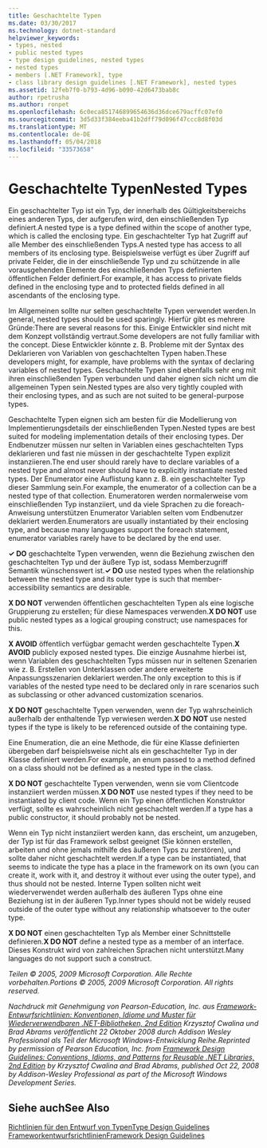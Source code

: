 ```yaml
---
title: Geschachtelte Typen
ms.date: 03/30/2017
ms.technology: dotnet-standard
helpviewer_keywords:
- types, nested
- public nested types
- type design guidelines, nested types
- nested types
- members [.NET Framework], type
- class library design guidelines [.NET Framework], nested types
ms.assetid: 12feb7f0-b793-4d96-b090-42d6473bab8c
author: rpetrusha
ms.author: ronpet
ms.openlocfilehash: 6c0eca851746899654636d36dce679acffc07ef0
ms.sourcegitcommit: 3d5d33f384eeba41b2dff79d096f47ccc8d8f03d
ms.translationtype: MT
ms.contentlocale: de-DE
ms.lasthandoff: 05/04/2018
ms.locfileid: "33573658"
---
```

# <a name="nested-types"></a><span data-ttu-id="f4777-102">Geschachtelte Typen</span><span class="sxs-lookup"><span data-stu-id="f4777-102">Nested Types</span></span>
<span data-ttu-id="f4777-103">Ein geschachtelter Typ ist ein Typ, der innerhalb des Gültigkeitsbereichs eines anderen Typs, der aufgerufen wird, den einschließenden Typ definiert.</span><span class="sxs-lookup"><span data-stu-id="f4777-103">A nested type is a type defined within the scope of another type, which is called the enclosing type.</span></span> <span data-ttu-id="f4777-104">Ein geschachtelter Typ hat Zugriff auf alle Member des einschließenden Typs.</span><span class="sxs-lookup"><span data-stu-id="f4777-104">A nested type has access to all members of its enclosing type.</span></span> <span data-ttu-id="f4777-105">Beispielsweise verfügt es über Zugriff auf private Felder, die in der einschließende Typ und zu schützende in alle vorausgehenden Elemente des einschließenden Typs definierten öffentlichen Felder definiert.</span><span class="sxs-lookup"><span data-stu-id="f4777-105">For example, it has access to private fields defined in the enclosing type and to protected fields defined in all ascendants of the enclosing type.</span></span>  
  
 <span data-ttu-id="f4777-106">Im Allgemeinen sollte nur selten geschachtelte Typen verwendet werden.</span><span class="sxs-lookup"><span data-stu-id="f4777-106">In general, nested types should be used sparingly.</span></span> <span data-ttu-id="f4777-107">Hierfür gibt es mehrere Gründe:</span><span class="sxs-lookup"><span data-stu-id="f4777-107">There are several reasons for this.</span></span> <span data-ttu-id="f4777-108">Einige Entwickler sind nicht mit dem Konzept vollständig vertraut.</span><span class="sxs-lookup"><span data-stu-id="f4777-108">Some developers are not fully familiar with the concept.</span></span> <span data-ttu-id="f4777-109">Diese Entwickler könnte z. B. Probleme mit der Syntax des Deklarieren von Variablen von geschachtelten Typen haben.</span><span class="sxs-lookup"><span data-stu-id="f4777-109">These developers might, for example, have problems with the syntax of declaring variables of nested types.</span></span> <span data-ttu-id="f4777-110">Geschachtelte Typen sind ebenfalls sehr eng mit ihren einschließenden Typen verbunden und daher eignen sich nicht um die allgemeinen Typen sein.</span><span class="sxs-lookup"><span data-stu-id="f4777-110">Nested types are also very tightly coupled with their enclosing types, and as such are not suited to be general-purpose types.</span></span>  
  
 <span data-ttu-id="f4777-111">Geschachtelte Typen eignen sich am besten für die Modellierung von Implementierungsdetails der einschließenden Typen.</span><span class="sxs-lookup"><span data-stu-id="f4777-111">Nested types are best suited for modeling implementation details of their enclosing types.</span></span> <span data-ttu-id="f4777-112">Der Endbenutzer müssen nur selten in Variablen eines geschachtelten Typs deklarieren und fast nie müssen in der geschachtelte Typen explizit instanziieren.</span><span class="sxs-lookup"><span data-stu-id="f4777-112">The end user should rarely have to declare variables of a nested type and almost never should have to explicitly instantiate nested types.</span></span> <span data-ttu-id="f4777-113">Der Enumerator eine Auflistung kann z. B. ein geschachtelter Typ dieser Sammlung sein.</span><span class="sxs-lookup"><span data-stu-id="f4777-113">For example, the enumerator of a collection can be a nested type of that collection.</span></span> <span data-ttu-id="f4777-114">Enumeratoren werden normalerweise vom einschließenden Typ instanziiert, und da viele Sprachen zu die foreach-Anweisung unterstützen Enumerator Variablen selten vom Endbenutzer deklariert werden.</span><span class="sxs-lookup"><span data-stu-id="f4777-114">Enumerators are usually instantiated by their enclosing type, and because many languages support the foreach statement, enumerator variables rarely have to be declared by the end user.</span></span>  
  
 <span data-ttu-id="f4777-115">**✓ DO** geschachtelte Typen verwenden, wenn die Beziehung zwischen den geschachtelten Typ und der äußere Typ ist, sodass Memberzugriff Semantik wünschenswert ist.</span><span class="sxs-lookup"><span data-stu-id="f4777-115">**✓ DO** use nested types when the relationship between the nested type and its outer type is such that member-accessibility semantics are desirable.</span></span>  
  
 <span data-ttu-id="f4777-116">**X DO NOT** verwenden öffentlichen geschachtelten Typen als eine logische Gruppierung zu erstellen; für diese Namespaces verwenden.</span><span class="sxs-lookup"><span data-stu-id="f4777-116">**X DO NOT** use public nested types as a logical grouping construct; use namespaces for this.</span></span>  
  
 <span data-ttu-id="f4777-117">**X AVOID** öffentlich verfügbar gemacht werden geschachtelte Typen.</span><span class="sxs-lookup"><span data-stu-id="f4777-117">**X AVOID** publicly exposed nested types.</span></span> <span data-ttu-id="f4777-118">Die einzige Ausnahme hierbei ist, wenn Variablen des geschachtelten Typs müssen nur in seltenen Szenarien wie z. B. Erstellen von Unterklassen oder andere erweiterte Anpassungsszenarien deklariert werden.</span><span class="sxs-lookup"><span data-stu-id="f4777-118">The only exception to this is if variables of the nested type need to be declared only in rare scenarios such as subclassing or other advanced customization scenarios.</span></span>  
  
 <span data-ttu-id="f4777-119">**X DO NOT** geschachtelte Typen verwenden, wenn der Typ wahrscheinlich außerhalb der enthaltende Typ verwiesen werden.</span><span class="sxs-lookup"><span data-stu-id="f4777-119">**X DO NOT** use nested types if the type is likely to be referenced outside of the containing type.</span></span>  
  
 <span data-ttu-id="f4777-120">Eine Enumeration, die an eine Methode, die für eine Klasse definierten übergeben darf beispielsweise nicht als ein geschachtelter Typ in der Klasse definiert werden.</span><span class="sxs-lookup"><span data-stu-id="f4777-120">For example, an enum passed to a method defined on a class should not be defined as a nested type in the class.</span></span>  
  
 <span data-ttu-id="f4777-121">**X DO NOT** geschachtelte Typen verwenden, wenn sie vom Clientcode instanziiert werden müssen.</span><span class="sxs-lookup"><span data-stu-id="f4777-121">**X DO NOT** use nested types if they need to be instantiated by client code.</span></span>  <span data-ttu-id="f4777-122">Wenn ein Typ einen öffentlichen Konstruktor verfügt, sollte es wahrscheinlich nicht geschachtelt werden.</span><span class="sxs-lookup"><span data-stu-id="f4777-122">If a type has a public constructor, it should probably not be nested.</span></span>  
  
 <span data-ttu-id="f4777-123">Wenn ein Typ nicht instanziiert werden kann, das erscheint, um anzugeben, der Typ ist für das Framework selbst geeignet (Sie können erstellen, arbeiten und ohne jemals mithilfe des äußeren Typs zu zerstören), und sollte daher nicht geschachtelt werden.</span><span class="sxs-lookup"><span data-stu-id="f4777-123">If a type can be instantiated, that seems to indicate the type has a place in the framework on its own (you can create it, work with it, and destroy it without ever using the outer type), and thus should not be nested.</span></span> <span data-ttu-id="f4777-124">Interne Typen sollten nicht weit wiederverwendet werden außerhalb des äußeren Typs ohne eine Beziehung ist in der äußeren Typ.</span><span class="sxs-lookup"><span data-stu-id="f4777-124">Inner types should not be widely reused outside of the outer type without any relationship whatsoever to the outer type.</span></span>  
  
 <span data-ttu-id="f4777-125">**X DO NOT** einen geschachtelten Typ als Member einer Schnittstelle definieren.</span><span class="sxs-lookup"><span data-stu-id="f4777-125">**X DO NOT** define a nested type as a member of an interface.</span></span> <span data-ttu-id="f4777-126">Dieses Konstrukt wird von zahlreichen Sprachen nicht unterstützt.</span><span class="sxs-lookup"><span data-stu-id="f4777-126">Many languages do not support such a construct.</span></span>  
  
 <span data-ttu-id="f4777-127">*Teilen © 2005, 2009 Microsoft Corporation. Alle Rechte vorbehalten.*</span><span class="sxs-lookup"><span data-stu-id="f4777-127">*Portions © 2005, 2009 Microsoft Corporation. All rights reserved.*</span></span>  
  
 <span data-ttu-id="f4777-128">*Nachdruck mit Genehmigung von Pearson-Education, Inc. aus [Framework-Entwurfsrichtlinien: Konventionen, Idiome und Muster für Wiederverwendbaren .NET-Bibliotheken, 2nd Edition](https://www.informit.com/store/framework-design-guidelines-conventions-idioms-and-9780321545619) Krzysztof Cwalina und Brad Abrams veröffentlicht 22 Oktober 2008 durch Addison Wesley Professional als Teil der Microsoft Windows-Entwicklung Reihe.*</span><span class="sxs-lookup"><span data-stu-id="f4777-128">*Reprinted by permission of Pearson Education, Inc. from [Framework Design Guidelines: Conventions, Idioms, and Patterns for Reusable .NET Libraries, 2nd Edition](https://www.informit.com/store/framework-design-guidelines-conventions-idioms-and-9780321545619) by Krzysztof Cwalina and Brad Abrams, published Oct 22, 2008 by Addison-Wesley Professional as part of the Microsoft Windows Development Series.*</span></span>  
  
## <a name="see-also"></a><span data-ttu-id="f4777-129">Siehe auch</span><span class="sxs-lookup"><span data-stu-id="f4777-129">See Also</span></span>  
 [<span data-ttu-id="f4777-130">Richtlinien für den Entwurf von Typen</span><span class="sxs-lookup"><span data-stu-id="f4777-130">Type Design Guidelines</span></span>](../../../docs/standard/design-guidelines/type.md)  
 [<span data-ttu-id="f4777-131">Frameworkentwurfsrichtlinien</span><span class="sxs-lookup"><span data-stu-id="f4777-131">Framework Design Guidelines</span></span>](../../../docs/standard/design-guidelines/index.md)
